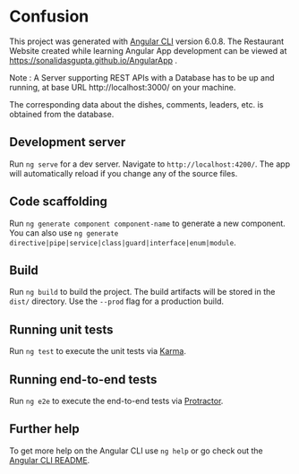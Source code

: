 # Confusion

This project was generated with [Angular CLI](https://github.com/angular/angular-cli) version 6.0.8. The Restaurant Website created while learning Angular App development can be viewed at https://sonalidasgupta.github.io/AngularApp .

Note : A Server supporting REST APIs with a Database has to be up and running, at base URL http://localhost:3000/ on your machine.

The corresponding data about the dishes, comments, leaders, etc. is obtained from the database.

## Development server

Run `ng serve` for a dev server. Navigate to `http://localhost:4200/`. The app will automatically reload if you change any of the source files.

## Code scaffolding

Run `ng generate component component-name` to generate a new component. You can also use `ng generate directive|pipe|service|class|guard|interface|enum|module`.

## Build

Run `ng build` to build the project. The build artifacts will be stored in the `dist/` directory. Use the `--prod` flag for a production build.

## Running unit tests

Run `ng test` to execute the unit tests via [Karma](https://karma-runner.github.io).

## Running end-to-end tests

Run `ng e2e` to execute the end-to-end tests via [Protractor](http://www.protractortest.org/).

## Further help

To get more help on the Angular CLI use `ng help` or go check out the [Angular CLI README](https://github.com/angular/angular-cli/blob/master/README.md).
